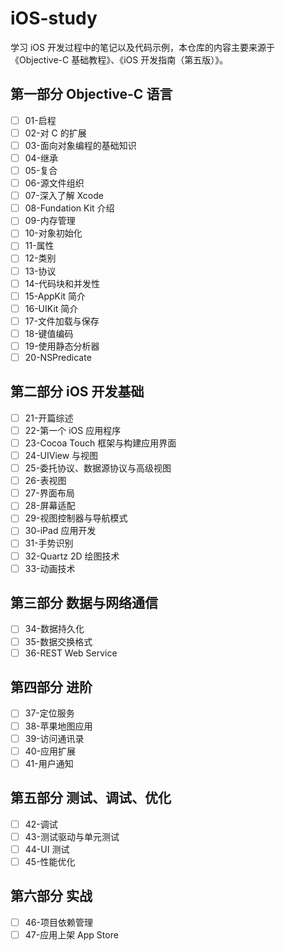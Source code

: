 # iOS-study

学习 iOS 开发过程中的笔记以及代码示例，本仓库的内容主要来源于 《Objective-C 基础教程》、《iOS 开发指南（第五版）》。

## 第一部分 Objective-C 语言
- [ ] 01-启程
- [ ] 02-对 C 的扩展
- [ ] 03-面向对象编程的基础知识
- [ ] 04-继承
- [ ] 05-复合
- [ ] 06-源文件组织
- [ ] 07-深入了解 Xcode
- [ ] 08-Fundation Kit 介绍
- [ ] 09-内存管理
- [ ] 10-对象初始化
- [ ] 11-属性
- [ ] 12-类别
- [ ] 13-协议
- [ ] 14-代码块和并发性
- [ ] 15-AppKit 简介
- [ ] 16-UIKit 简介
- [ ] 17-文件加载与保存
- [ ] 18-键值编码
- [ ] 19-使用静态分析器
- [ ] 20-NSPredicate

## 第二部分 iOS 开发基础
- [ ] 21-开篇综述
- [ ] 22-第一个 iOS 应用程序
- [ ] 23-Cocoa Touch 框架与构建应用界面
- [ ] 24-UIView 与视图
- [ ] 25-委托协议、数据源协议与高级视图
- [ ] 26-表视图
- [ ] 27-界面布局
- [ ] 28-屏幕适配
- [ ] 29-视图控制器与导航模式
- [ ] 30-iPad 应用开发
- [ ] 31-手势识别
- [ ] 32-Quartz 2D 绘图技术
- [ ] 33-动画技术

## 第三部分 数据与网络通信
- [ ] 34-数据持久化
- [ ] 35-数据交换格式
- [ ] 36-REST Web Service

## 第四部分 进阶
- [ ] 37-定位服务
- [ ] 38-苹果地图应用
- [ ] 39-访问通讯录
- [ ] 40-应用扩展
- [ ] 41-用户通知

## 第五部分 测试、调试、优化
- [ ] 42-调试
- [ ] 43-测试驱动与单元测试
- [ ] 44-UI 测试
- [ ] 45-性能优化

## 第六部分 实战
- [ ] 46-项目依赖管理
- [ ] 47-应用上架 App Store